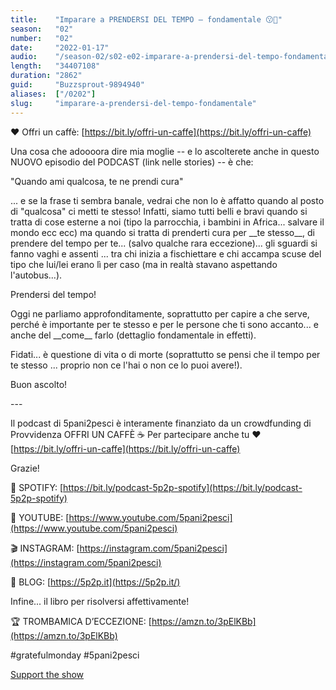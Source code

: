 ```yaml
---
title:    "Imparare a PRENDERSI DEL TEMPO — fondamentale 😗🍿"
season:   "02"
number:   "02"
date:     "2022-01-17"
audio:    "/season-02/s02-e02-imparare-a-prendersi-del-tempo-fondamentale.mp3"
length:   "34407108"
duration: "2862"
guid:     "Buzzsprout-9894940"
aliases:  ["/0202"]
slug:     "imparare-a-prendersi-del-tempo-fondamentale"
---
```

❤️ Offri un caffè: [https://bit.ly/offri-un-caffe](https://bit.ly/offri-un-caffe)

Una cosa che adoooora dire mia moglie -- e lo ascolterete anche in questo NUOVO episodio del PODCAST (link nelle stories) -- è che:

"Quando ami qualcosa, te ne prendi cura"

... e se la frase ti sembra banale, vedrai che non lo è affatto quando al posto di "qualcosa" ci metti te stesso! Infatti, siamo tutti belli e bravi quando si tratta di cose esterne a noi (tipo la parrocchia, i bambini in Africa... salvare il mondo ecc ecc) ma quando si tratta di prenderti cura per \_\_te stesso\_\_, di prendere del tempo per te... (salvo qualche rara eccezione)... gli sguardi si fanno vaghi e assenti ... tra chi inizia a fischiettare e chi accampa scuse del tipo che lui/lei erano lì per caso (ma in realtà stavano aspettando l'autobus...).

Prendersi del tempo!

Oggi ne parliamo approfonditamente, soprattutto per capire a che serve, perché è importante per te stesso e per le persone che ti sono accanto... e anche del \_\_come\_\_ farlo (dettaglio fondamentale in effetti).

Fidati... è questione di vita o di morte (soprattutto se pensi che il tempo per te stesso ... proprio non ce l'hai o non ce lo puoi avere!).

Buon ascolto!

\-\-\-

Il podcast di 5pani2pesci è interamente finanziato da un crowdfunding di Provvidenza OFFRI UN CAFFÈ ☕ Per partecipare anche tu ❤️ [https://bit.ly/offri-un-caffe](https://bit.ly/offri-un-caffe)

Grazie!

👾 SPOTIFY: [https://bit.ly/podcast-5p2p-spotify](https://bit.ly/podcast-5p2p-spotify)

🔴 YOUTUBE: [https://www.youtube.com/5pani2pesci](https://www.youtube.com/5pani2pesci)

🎬 INSTAGRAM: [https://instagram.com/5pani2pesci](https://instagram.com/5pani2pesci)

🦄 BLOG: [https://5p2p.it](https://5p2p.it/)

Infine... il libro per risolversi affettivamente!

🏆 TROMBAMICA D’ECCEZIONE: [https://amzn.to/3pElKBb](https://amzn.to/3pElKBb)

#gratefulmonday #5pani2pesci

[Support the show](https://bit.ly/offri-un-caffe)
                